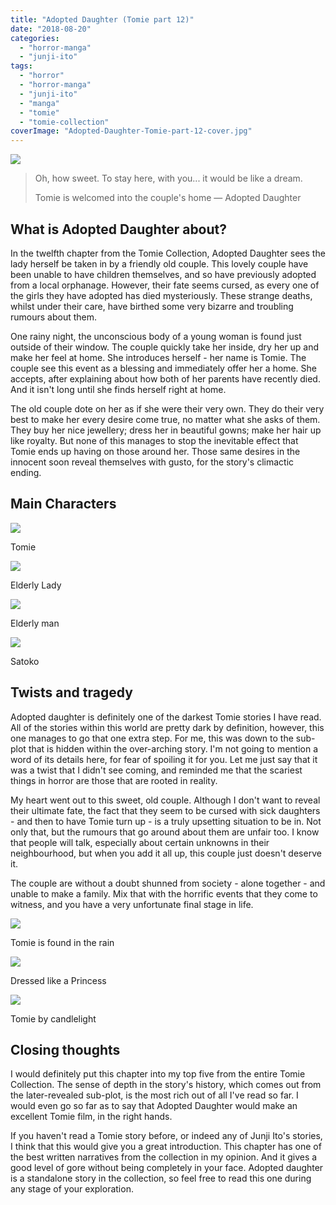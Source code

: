 ```yaml
---
title: "Adopted Daughter (Tomie part 12)"
date: "2018-08-20"
categories: 
  - "horror-manga"
  - "junji-ito"
tags: 
  - "horror"
  - "horror-manga"
  - "junji-ito"
  - "manga"
  - "tomie"
  - "tomie-collection"
coverImage: "Adopted-Daughter-Tomie-part-12-cover.jpg"
---
```


[![](images/Adopted-Daughter-Tomie-part-12-cover.jpg)](https://davidpeach.co.uk/wp-content/uploads/2023/05/Adopted-Daughter-Tomie-part-12-cover.jpg)

> Oh, how sweet. To stay here, with you... it would be like a dream.
> 
> Tomie is welcomed into the couple's home — Adopted Daughter

## What is Adopted Daughter about?

In the twelfth chapter from the Tomie Collection, Adopted Daughter sees the lady herself be taken in by a friendly old couple. This lovely couple have been unable to have children themselves, and so have previously adopted from a local orphanage. However, their fate seems cursed, as every one of the girls they have adopted has died mysteriously. These strange deaths, whilst under their care, have birthed some very bizarre and troubling rumours about them.

One rainy night, the unconscious body of a young woman is found just outside of their window. The couple quickly take her inside, dry her up and make her feel at home. She introduces herself - her name is Tomie. The couple see this event as a blessing and immediately offer her a home. She accepts, after explaining about how both of her parents have recently died. And it isn't long until she finds herself right at home.

The old couple dote on her as if she were their very own. They do their very best to make her every desire come true, no matter what she asks of them. They buy her nice jewellery; dress her in beautiful gowns; make her hair up like royalty. But none of this manages to stop the inevitable effect that Tomie ends up having on those around her. Those same desires in the innocent soon reveal themselves with gusto, for the story's climactic ending.

## Main Characters

[![](images/Tomie-5.jpg)](https://davidpeach.co.uk/wp-content/uploads/2023/05/Tomie-5.jpg)

Tomie

[![](images/Elderly-Lady.jpg)](https://davidpeach.co.uk/wp-content/uploads/2023/05/Elderly-Lady.jpg)

Elderly Lady

[![](images/Elderly-man.jpg)](https://davidpeach.co.uk/wp-content/uploads/2023/05/Elderly-man.jpg)

Elderly man

[![](images/Satoko.jpg)](https://davidpeach.co.uk/wp-content/uploads/2023/05/Satoko.jpg)

Satoko

## Twists and tragedy

Adopted daughter is definitely one of the darkest Tomie stories I have read. All of the stories within this world are pretty dark by definition, however, this one manages to go that one extra step. For me, this was down to the sub-plot that is hidden within the over-arching story. I'm not going to mention a word of its details here, for fear of spoiling it for you. Let me just say that it was a twist that I didn't see coming, and reminded me that the scariest things in horror are those that are rooted in reality.

My heart went out to this sweet, old couple. Although I don't want to reveal their ultimate fate, the fact that they seem to be cursed with sick daughters - and then to have Tomie turn up - is a truly upsetting situation to be in. Not only that, but the rumours that go around about them are unfair too. I know that people will talk, especially about certain unknowns in their neighbourhood, but when you add it all up, this couple just doesn't deserve it.

The couple are without a doubt shunned from society - alone together - and unable to make a family. Mix that with the horrific events that they come to witness, and you have a very unfortunate final stage in life.

[![](images/Tomie-is-found-in-the-rain.jpg)](https://davidpeach.co.uk/wp-content/uploads/2023/05/Tomie-is-found-in-the-rain.jpg)

Tomie is found in the rain

[![](images/Dressed-like-a-Princess.jpg)](https://davidpeach.co.uk/wp-content/uploads/2023/05/Dressed-like-a-Princess.jpg)

Dressed like a Princess

[![](images/Tomie-by-candlelight.jpg)](https://davidpeach.co.uk/wp-content/uploads/2023/05/Tomie-by-candlelight.jpg)

Tomie by candlelight

## Closing thoughts

I would definitely put this chapter into my top five from the entire Tomie Collection. The sense of depth in the story's history, which comes out from the later-revealed sub-plot, is the most rich out of all I've read so far. I would even go so far as to say that Adopted Daughter would make an excellent Tomie film, in the right hands.

If you haven't read a Tomie story before, or indeed any of Junji Ito's stories, I think that this would give you a great introduction. This chapter has one of the best written narratives from the collection in my opinion. And it gives a good level of gore without being completely in your face. Adopted daughter is a standalone story in the collection, so feel free to read this one during any stage of your exploration.
